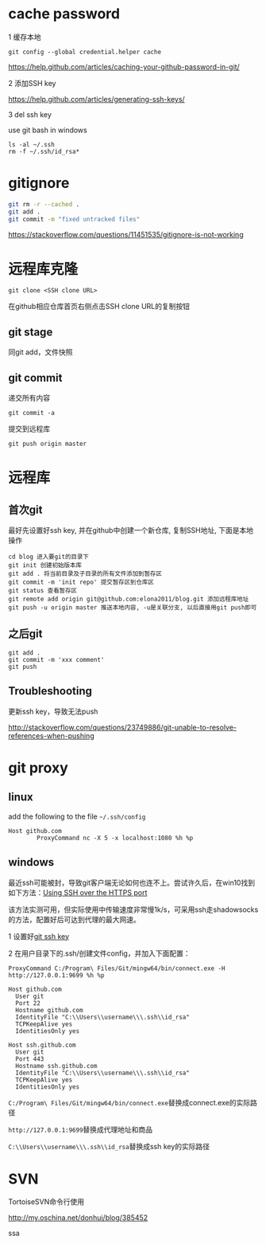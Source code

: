 # cache password

1 缓存本地

```
git config --global credential.helper cache
```

https://help.github.com/articles/caching-your-github-password-in-git/

2 添加SSH key

https://help.github.com/articles/generating-ssh-keys/

3 del ssh key

use git bash in windows

```
ls -al ~/.ssh
rm -f ~/.ssh/id_rsa*
```

# gitignore

```sh
git rm -r --cached .
git add .
git commit -m "fixed untracked files"
```

https://stackoverflow.com/questions/11451535/gitignore-is-not-working

# 远程库克隆

```
git clone <SSH clone URL>
```

<SSH clone URL> 在github相应仓库首页右侧点击SSH clone URL的复制按钮

## git stage

同git add，文件快照

## git commit

递交所有内容

```
git commit -a
```

提交到远程库

```
git push origin master
```

# 远程库

## 首次git

最好先设置好ssh key, 并在github中创建一个新仓库, 复制SSH地址, 下面是本地操作

```
cd blog 进入要git的目录下
git init 创建初始版本库
git add . 将当前目录及子目录的所有文件添加到暂存区
git commit -m 'init repo' 提交暂存区到仓库区
git status 查看暂存区
git remote add origin git@github.com:elona2011/blog.git 添加远程库地址
git push -u origin master 推送本地内容, -u是关联分支, 以后直接用git push即可
```

## 之后git

```
git add .
git commit -m 'xxx comment'
git push
```

## Troubleshooting

更新ssh key，导致无法push

http://stackoverflow.com/questions/23749886/git-unable-to-resolve-references-when-pushing

# git proxy

## linux

add the following to the file ``~/.ssh/config``

```
Host github.com
        ProxyCommand nc -X 5 -x localhost:1080 %h %p
```

## windows

最近ssh可能被封，导致git客户端无论如何也连不上。尝试许久后，在win10找到如下方法：[Using SSH over the HTTPS port](https://help.github.com/articles/using-ssh-over-the-https-port/)

该方法实测可用，但实际使用中传输速度非常慢1k/s，可采用ssh走shadowsocks的方法，配置好后可达到代理的最大网速。

1 设置好[git ssh key](https://help.github.com/articles/generating-ssh-keys/)

2 在用户目录下的.ssh/创建文件config，并加入下面配置：

```
ProxyCommand C:/Program\ Files/Git/mingw64/bin/connect.exe -H http://127.0.0.1:9699 %h %p

Host github.com
  User git
  Port 22
  Hostname github.com
  IdentityFile "C:\\Users\\username\\\.ssh\\id_rsa"
  TCPKeepAlive yes
  IdentitiesOnly yes

Host ssh.github.com
  User git
  Port 443
  Hostname ssh.github.com
  IdentityFile "C:\\Users\\username\\\.ssh\\id_rsa"
  TCPKeepAlive yes
  IdentitiesOnly yes
```

``C:/Program\ Files/Git/mingw64/bin/connect.exe``替换成connect.exe的实际路径

``http://127.0.0.1:9699``替换成代理地址和商品

``C:\\Users\\username\\\.ssh\\id_rsa``替换成ssh key的实际路径

# SVN

TortoiseSVN命令行使用

http://my.oschina.net/donhui/blog/385452

ssa

